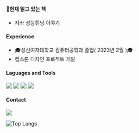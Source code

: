 
<h4>📖현재 읽고 있는 책</h4>
  <ul>
    <li>자바 성능튜닝 이야기</li>
  </ul>


<h4>Experience</h4>
  <ul>
    <li>🎓성신여자대학교 컴퓨터공학과 졸업( 2023년 2월 )🎓</li>
    <li>캡스톤 디자인 프로젝트 개발</li>
  </ul>
  
<h4>Laguages and Tools</h4>

<img src="https://img.shields.io/badge/Java-007396?style=flat-square&logo=Java&logoColor=white"/> <img src="https://img.shields.io/badge/JUnit5-25A162?style=flat-square&logo=JUnit5&logoColor=white"/> <img src="https://img.shields.io/badge/MySQL-4479A1?style=flat-square&logo=MySQL&logoColor=white"/> <img src="https://img.shields.io/badge/Git-F05032?style=flat-square&logo=Git&logoColor=white"/>

<h4>Contact</h4>
<p>
<!-- <a href="https://sebin-yu.tistory.com/" target="_blank"><img src="https://img.shields.io/badge/BLOG-00B8FC?style=flat-square&logo=Apache&logoColor=white"/></a> -->
<a href="sebinyu72@gmail.com" target="_blank"><img src="https://img.shields.io/badge/sebinyu72@gmail.com-EA4335?style=flat-square&logo=Gmail&logoColor=white"/></a>
</p>


<!-- ![SebinYu's GitHub stats](https://github-readme-stats.vercel.app/api?username=SebinYu&show_icons=true&theme=dark)    -->
![Top Langs](https://github-readme-stats.vercel.app/api/top-langs/?username=SebinYu&layout=compact&theme=transparent)
<!--
**SebinYu/SebinYu** is a ✨ _special_ ✨ repository because its `README.md` (this file) appears on your GitHub profile.

Here are some ideas to get you started:

- 🔭 I’m currently working on ...
- 🌱 I’m currently learning ...
- 👯 I’m looking to collaborate on ...
- 🤔 I’m looking for help with ...
- 💬 Ask me about ...
- 📫 How to reach me: ...
- 😄 Pronouns: ...
- ⚡ Fun fact: ...

 -->
